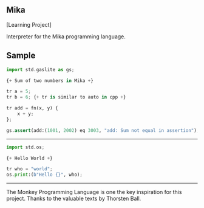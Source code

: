 ## Mika

[Learning Project]

Interpreter for the Mika programming language.


## Sample

```py
import std.gaslite as gs;

{+ Sum of two numbers in Mika +}

tr a = 5;
tr b = 6; {+ tr is similar to auto in cpp +}

tr add = fn(x, y) {
    x + y;
};

gs.assert(add:(1001, 2002) eq 3003, "add: Sum not equal in assertion");
```

---

```py
import std.os;

{+ Hello World +}

tr who = "world";
os.print:(b"Hello {}", who); 
```


----

The Monkey Programming Language is one the key inspiration for this project. Thanks to the valuable texts by Thorsten Ball.

